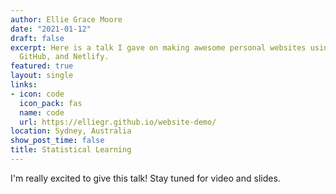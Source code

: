```yaml
---
author: Ellie Grace Moore
date: "2021-01-12"
draft: false
excerpt: Here is a talk I gave on making awesome personal websites using Hugo, blogdown,
  GitHub, and Netlify.
featured: true
layout: single
links:
- icon: code
  icon_pack: fas
  name: code
  url: https://elliegr.github.io/website-demo/
location: Sydney, Australia
show_post_time: false
title: Statistical Learning 
---
```


I'm really excited to give this talk! Stay tuned for video and slides.

